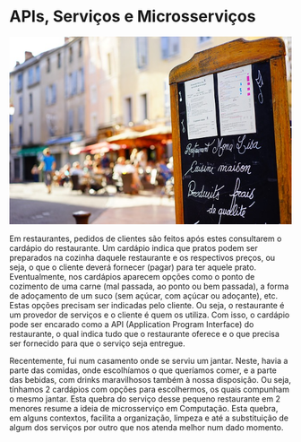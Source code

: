 # APIs, Serviços e Microsserviços

![](../assets/apis.jpg)

Em restaurantes, pedidos de clientes são feitos após estes consultarem o cardápio do restaurante. Um cardápio indica que pratos podem ser preparados na cozinha daquele restaurante e os respectivos preços, ou seja, o que o cliente deverá fornecer (pagar) para ter aquele prato. Eventualmente, nos cardápios aparecem opções como o ponto de cozimento de uma carne (mal passada, ao ponto ou bem passada), a forma de adoçamento de um suco (sem açúcar, com açúcar ou adoçante), etc. Estas opções precisam ser indicadas pelo cliente. Ou seja, o restaurante é um provedor de serviços e o cliente é quem os utiliza. Com isso, o cardápio pode ser encarado como a API (Application Program Interface) do restaurante, o qual indica tudo que o restaurante oferece e o que precisa ser fornecido para que o serviço seja entregue.

Recentemente, fui num casamento onde se serviu um jantar. Neste, havia a parte das comidas, onde escolhíamos o que queríamos comer, e a parte das bebidas, com drinks maravilhosos também à nossa disposição. Ou seja, tínhamos 2 cardápios com opções para escolhermos, os quais compunham o mesmo jantar. Esta quebra do serviço desse pequeno restaurante em 2 menores resume a ideia de microsserviço em Computação. Esta quebra, em alguns contextos, facilita a organização, limpeza e até a substituição de algum dos serviços por outro que nos atenda melhor num dado momento. 

